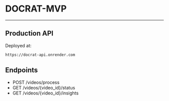 # DOCRAT-MVP

---
## Production API
Deployed at:

```
https://docrat-api.onrender.com
```

## Endpoints
- POST /videos/process
- GET /videos/{video_id}/status
- GET /videos/{video_id}/insights
